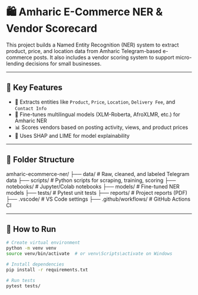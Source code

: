 # 🛍️ Amharic E-Commerce NER & Vendor Scorecard

This project builds a Named Entity Recognition (NER) system to extract product, price, and location data from Amharic Telegram-based e-commerce posts. It also includes a vendor scoring system to support micro-lending decisions for small businesses.

---

## 📌 Key Features

- 🔎 Extracts entities like `Product`, `Price`, `Location`, `Delivery Fee`, and `Contact Info`
- 🤖 Fine-tunes multilingual models (XLM-Roberta, AfroXLMR, etc.) for Amharic NER
- 📊 Scores vendors based on posting activity, views, and product prices
- 🧠 Uses SHAP and LIME for model explainability

---

## 📁 Folder Structure

amharic-ecommerce-ner/
├── data/ # Raw, cleaned, and labeled Telegram data
├── scripts/ # Python scripts for scraping, training, scoring
├── notebooks/ # Jupyter/Colab notebooks
├── models/ # Fine-tuned NER models
├── tests/ # Pytest unit tests
├── reports/ # Project reports (PDF)
├── .vscode/ # VS Code settings
├── .github/workflows/ # GitHub Actions CI


---

## 🚀 How to Run

```bash
# Create virtual environment
python -m venv venv
source venv/bin/activate  # or venv\Scripts\activate on Windows

# Install dependencies
pip install -r requirements.txt

# Run tests
pytest tests/

